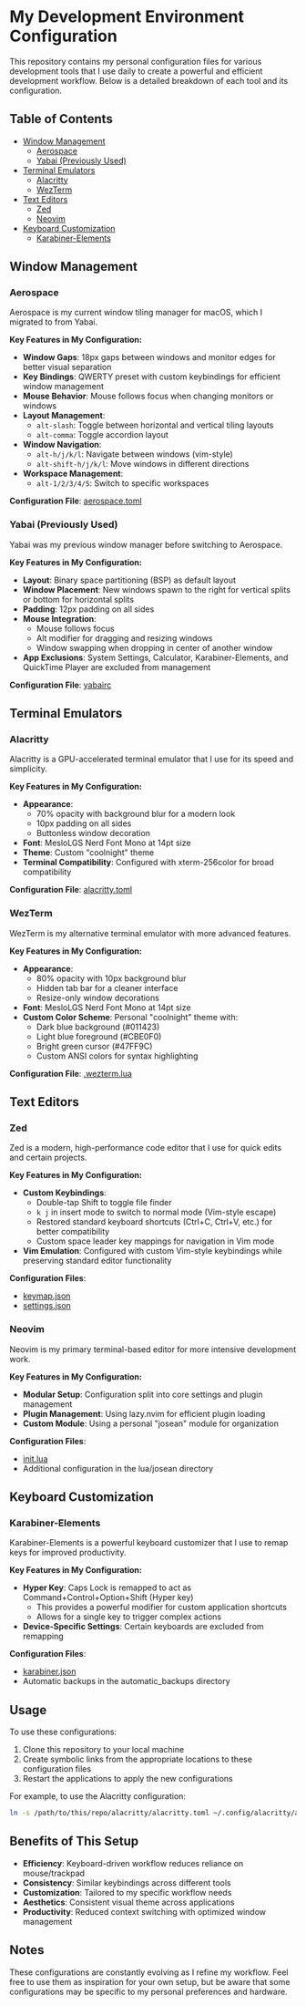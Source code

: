 # My Development Environment Configuration

This repository contains my personal configuration files for various development tools that I use daily to create a powerful and efficient development workflow. Below is a detailed breakdown of each tool and its configuration.

## Table of Contents

- [Window Management](#window-management)
  - [Aerospace](#aerospace)
  - [Yabai (Previously Used)](#yabai-previously-used)
- [Terminal Emulators](#terminal-emulators)
  - [Alacritty](#alacritty)
  - [WezTerm](#wezterm)
- [Text Editors](#text-editors)
  - [Zed](#zed)
  - [Neovim](#neovim)
- [Keyboard Customization](#keyboard-customization)
  - [Karabiner-Elements](#karabiner-elements)

## Window Management

### Aerospace

Aerospace is my current window tiling manager for macOS, which I migrated to from Yabai.

**Key Features in My Configuration:**

- **Window Gaps**: 18px gaps between windows and monitor edges for better visual separation
- **Key Bindings**: QWERTY preset with custom keybindings for efficient window management
- **Mouse Behavior**: Mouse follows focus when changing monitors or windows
- **Layout Management**:
  - `alt-slash`: Toggle between horizontal and vertical tiling layouts
  - `alt-comma`: Toggle accordion layout
- **Window Navigation**:
  - `alt-h/j/k/l`: Navigate between windows (vim-style)
  - `alt-shift-h/j/k/l`: Move windows in different directions
- **Workspace Management**:
  - `alt-1/2/3/4/5`: Switch to specific workspaces

**Configuration File**: [aerospace.toml](/aerospace/aerospace.toml)

### Yabai (Previously Used)

Yabai was my previous window manager before switching to Aerospace.

**Key Features in My Configuration:**

- **Layout**: Binary space partitioning (BSP) as default layout
- **Window Placement**: New windows spawn to the right for vertical splits or bottom for horizontal splits
- **Padding**: 12px padding on all sides
- **Mouse Integration**:
  - Mouse follows focus
  - Alt modifier for dragging and resizing windows
  - Window swapping when dropping in center of another window
- **App Exclusions**: System Settings, Calculator, Karabiner-Elements, and QuickTime Player are excluded from management

**Configuration File**: [yabairc](/yabai/yabairc)

## Terminal Emulators

### Alacritty

Alacritty is a GPU-accelerated terminal emulator that I use for its speed and simplicity.

**Key Features in My Configuration:**

- **Appearance**:
  - 70% opacity with background blur for a modern look
  - 10px padding on all sides
  - Buttonless window decoration
- **Font**: MesloLGS Nerd Font Mono at 14pt size
- **Theme**: Custom "coolnight" theme
- **Terminal Compatibility**: Configured with xterm-256color for broad compatibility

**Configuration File**: [alacritty.toml](/alacritty/alacritty.toml)

### WezTerm

WezTerm is my alternative terminal emulator with more advanced features.

**Key Features in My Configuration:**

- **Appearance**:
  - 80% opacity with 10px background blur
  - Hidden tab bar for a cleaner interface
  - Resize-only window decorations
- **Font**: MesloLGS Nerd Font Mono at 14pt size
- **Custom Color Scheme**: Personal "coolnight" theme with:
  - Dark blue background (#011423)
  - Light blue foreground (#CBE0F0)
  - Bright green cursor (#47FF9C)
  - Custom ANSI colors for syntax highlighting

**Configuration File**: [.wezterm.lua](/wezterm/.wezterm.lua)

## Text Editors

### Zed

Zed is a modern, high-performance code editor that I use for quick edits and certain projects.

**Key Features in My Configuration:**

- **Custom Keybindings**:
  - Double-tap Shift to toggle file finder
  - `k j` in insert mode to switch to normal mode (Vim-style escape)
  - Restored standard keyboard shortcuts (Ctrl+C, Ctrl+V, etc.) for better compatibility
  - Custom space leader key mappings for navigation in Vim mode
- **Vim Emulation**: Configured with custom Vim-style keybindings while preserving standard editor functionality

**Configuration Files**:
- [keymap.json](/zed/keymap.json)
- [settings.json](/zed/settings.json)

### Neovim

Neovim is my primary terminal-based editor for more intensive development work.

**Key Features in My Configuration:**

- **Modular Setup**: Configuration split into core settings and plugin management
- **Plugin Management**: Using lazy.nvim for efficient plugin loading
- **Custom Module**: Using a personal "josean" module for organization

**Configuration Files**:
- [init.lua](/nvim/init.lua)
- Additional configuration in the lua/josean directory

## Keyboard Customization

### Karabiner-Elements

Karabiner-Elements is a powerful keyboard customizer that I use to remap keys for improved productivity.

**Key Features in My Configuration:**

- **Hyper Key**: Caps Lock is remapped to act as Command+Control+Option+Shift (Hyper key)
  - This provides a powerful modifier for custom application shortcuts
  - Allows for a single key to trigger complex actions
- **Device-Specific Settings**: Certain keyboards are excluded from remapping

**Configuration Files**:
- [karabiner.json](/karabiner/karabiner.json)
- Automatic backups in the automatic_backups directory

## Usage

To use these configurations:

1. Clone this repository to your local machine
2. Create symbolic links from the appropriate locations to these configuration files
3. Restart the applications to apply the new configurations

For example, to use the Alacritty configuration:

```bash
ln -s /path/to/this/repo/alacritty/alacritty.toml ~/.config/alacritty/alacritty.toml
```

## Benefits of This Setup

- **Efficiency**: Keyboard-driven workflow reduces reliance on mouse/trackpad
- **Consistency**: Similar keybindings across different tools
- **Customization**: Tailored to my specific workflow needs
- **Aesthetics**: Consistent visual theme across applications
- **Productivity**: Reduced context switching with optimized window management

## Notes

These configurations are constantly evolving as I refine my workflow. Feel free to use them as inspiration for your own setup, but be aware that some configurations may be specific to my personal preferences and hardware.